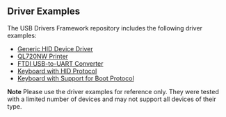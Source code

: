 ## Driver Examples

The USB Drivers Framework repository includes the following driver examples:

- [Generic HID Device Driver](./GenericHID_Driver/)
- [QL720NW Printer](./QL720NW_UART_USB_Driver/)
- [FTDI USB-to-UART Converter](./FT232RL_FTDI_USB_Driver/)
- [Keyboard with HID Protocol](./HIDKeyboard/)
- [Keyboard with Support for Boot Protocol](./BootKeyboard/)

**Note** Please use the driver examples for reference only. They were tested with a limited number
of devices and may not support all devices of their type.
